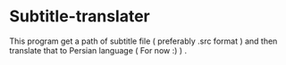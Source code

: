 # Subtitle-translater
This program get a path of subtitle file ( preferably .src format ) and then translate that to Persian language ( For now :) ) . 
